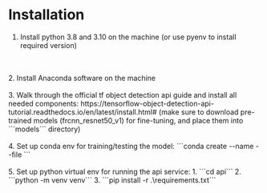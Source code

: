 # Installation

1. Install python 3.8 and 3.10 on the machine (or use pyenv to install required version)
<br />
<br />
2. Install Anaconda software on the machine
<br />
<br />
3. Walk through the official tf object detection api guide and install all needed components: https://tensorflow-object-detection-api-tutorial.readthedocs.io/en/latest/install.html# 
(make sure to download pre-trained models (frcnn_resnet50_v1) for fine-tuning, and place them into ```models``` directory)
<br />
<br />
4. Set up conda env for training/testing the model: ```conda create --name <env> --file <this file>```
<br />
<br />
5. Set up python virtual env for running the api service: 
   1. ```cd api```
   2. ```python -m venv venv```
   3. ```pip install -r .\requirements.txt```
<br />
<br />

